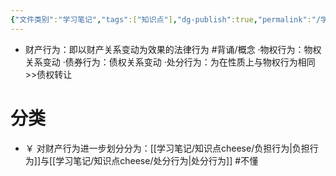 ```yaml
---
{"文件类别":"学习笔记","tags":["知识点"],"dg-publish":true,"permalink":"/学习笔记/知识点cheese/财产行为/","dgPassFrontmatter":true,"created":"2024-09-13T08:51:15.084+08:00","updated":"2024-09-13T08:52:40.148+08:00"}
---
```


- 财产行为：即以财产关系变动为效果的法律行为 #背诵/概念 
·物权行为：物权关系变动
·债券行为：债权关系变动
·处分行为：为在性质上与物权行为相同>>债权转让

# 分类
- ￥ 对财产行为进一步划分分为：[[学习笔记/知识点cheese/负担行为\|负担行为]]与[[学习笔记/知识点cheese/处分行为\|处分行为]] #不懂

